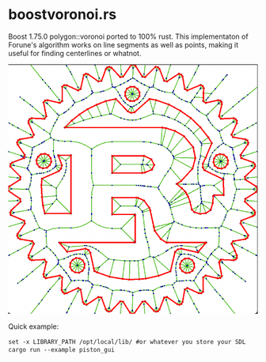 # boostvoronoi.rs
Boost 1.75.0 polygon::voronoi ported to 100% rust.
This implementaton of Forune's algorithm works on line segments as well as points, making it useful for finding centerlines or whatnot.

![Rusty voronoi](img.png)

Quick example:
```
set -x LIBRARY_PATH /opt/local/lib/ #or whatever you store your SDL
cargo run --example piston_gui
```
